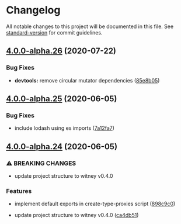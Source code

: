 # Changelog

All notable changes to this project will be documented in this file. See [standard-version](https://github.com/conventional-changelog/standard-version) for commit guidelines.

## [4.0.0-alpha.26](https://github.com/alojs/alo/compare/v4.0.0-alpha.25...v4.0.0-alpha.26) (2020-07-22)


### Bug Fixes

* **devtools:** remove circular mutator dependencies ([85e8b05](https://github.com/alojs/alo/commit/85e8b052c96b6fc3b48ed591d522149cbf47080f))

## [4.0.0-alpha.25](https://github.com/alojs/alo/compare/v4.0.0-alpha.24...v4.0.0-alpha.25) (2020-06-05)


### Bug Fixes

* include lodash using es imports ([7a12fa7](https://github.com/alojs/alo/commit/7a12fa79693c8a1aa1e6fd5886b930025c080e70))

## [4.0.0-alpha.24](https://github.com/alojs/alo/compare/v4.0.0-alpha.23...v4.0.0-alpha.24) (2020-06-05)


### ⚠ BREAKING CHANGES

* update project structure to witney v0.4.0

### Features

* implement default exports in create-type-proxies script ([898c9c0](https://github.com/alojs/alo/commit/898c9c02a09705e3597de883ab124ceb64c430fe))


* update project structure to witney v0.4.0 ([ca4db51](https://github.com/alojs/alo/commit/ca4db51f913667f4f74af27a2dd2c56ce991080e))
